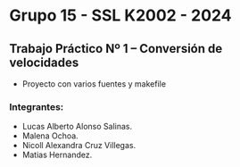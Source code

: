 # Grupo 15 - SSL K2002 - 2024

## Trabajo Práctico Nº 1 – Conversión de velocidades
- Proyecto con varios fuentes y makefile

### Integrantes:

- Lucas Alberto Alonso Salinas.
- Malena Ochoa.
- Nicoll Alexandra Cruz Villegas.
- Matias Hernandez.
